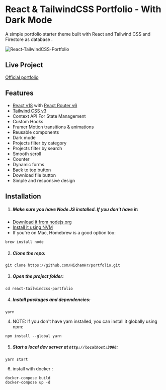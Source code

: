 # React & TailwindCSS Portfolio - With Dark Mode

A simple portfolio starter theme built with React and Tailwind CSS and Firestore as database .

![React-TailwindCSS-Portfolio](https://user-images.githubusercontent.com/16396664/146666086-28e88beb-c2f0-431f-adfb-2396d8f64c80.png)

## Live Project

[Official portfolio](https://hichamhr.com/)

## Features

-   [React v18](https://reactjs.org) with [React Router v6](https://reactrouter.com)
-   [Tailwind CSS v3](https://tailwindcss.com)
-   Context API For State Management
-   Custom Hooks
-   Framer Motion transitions & animations
-   Reusable components
-   Dark mode
-   Projects filter by category
-   Projects filter by search
-   Smooth scroll
-   Counter
-   Dynamic forms
-   Back to top button
-   Download file button
-   Simple and responsive design

## Installation

1. ##### Make sure you have Node JS installed. If you don't have it:

-   [Download it from nodejs.org](https://nodejs.org)
-   [Install it using NVM ](https://github.com/nvm-sh/nvm)
-   If you're on Mac, Homebrew is a good option too:

```
brew install node
```

2. ##### Clone the repo:

```
git clone https://github.com/HichamHr/portfolio.git
```

3. ##### Open the project folder:

```
cd react-tailwindcss-portfolio
```

4. ##### Install packages and dependencies:

```
yarn
```

4. NOTE: If you don't have yarn installed, you can install it globally using npm:

```
npm install --global yarn
```

5. ##### Start a local dev server at `http://localhost:3000`:

```
yarn start
```

6. install with docker :
```
docker-compose build
docker-compose up -d
```

